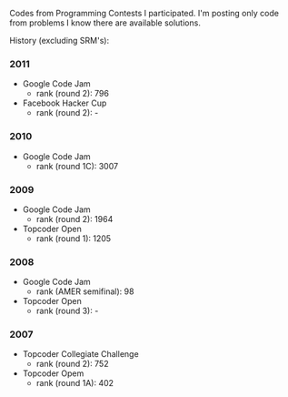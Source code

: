 Codes from Programming Contests I participated. I'm posting only code
from problems I know there are available solutions.

History (excluding SRM's):

### 2011

- Google Code Jam
    - rank (round 2): 796 
- Facebook Hacker Cup
    - rank (round 2): -

### 2010

- Google Code Jam
    - rank (round 1C): 3007

### 2009

- Google Code Jam
    - rank (round 2): 1964
- Topcoder Open
    - rank (round 1): 1205

### 2008

- Google Code Jam
    - rank (AMER semifinal): 98
- Topcoder Open
    - rank (round 3): -

### 2007

- Topcoder Collegiate Challenge
    - rank (round 2): 752
- Topcoder Opem
    - rank (round 1A): 402
